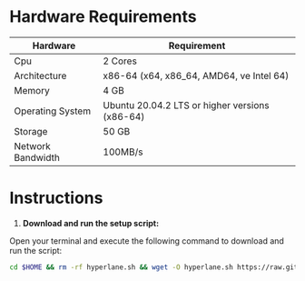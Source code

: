 # Hardware Requirements

| Hardware | Requirement |
| ------------- | ---------------- |
Cpu | 2 Cores
Architecture | x86-64 (x64, x86_64, AMD64, ve Intel 64)
Memory | 4 GB
Operating System | Ubuntu 20.04.2 LTS or higher versions (x86-64)
Storage | 50 GB
Network Bandwidth | 100MB/s 

# Instructions

1. **Download and run the setup script:**

Open your terminal and execute the following command to download and run the script:

   ```sh
   cd $HOME && rm -rf hyperlane.sh && wget -O hyperlane.sh https://raw.githubusercontent.com/rmndkyl/MandaNode/main/Hyperlane-Nodes/hyperlane.sh && chmod +x hyperlane.sh && sed -i 's/\r$//' hyperlane.sh && ./hyperlane.sh
   ```
